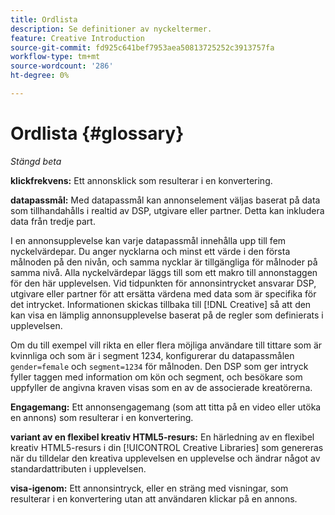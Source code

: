 ```yaml
---
title: Ordlista
description: Se definitioner av nyckeltermer.
feature: Creative Introduction
source-git-commit: fd925c641bef7953aea50813725252c3913757fa
workflow-type: tm+mt
source-wordcount: '286'
ht-degree: 0%

---
```


# Ordlista {#glossary}

*Stängd beta*

<!-- more feature metadata?? -->

<!-- ## A-B {#a-b} -->

<!-- not sure I need these "x-through" terms since that we're not creating conversion pixels in this UI, but see if they come up in other text -->

**klickfrekvens:** Ett annonsklick som resulterar i en konvertering.

**datapassmål:** Med datapassmål kan annonselement väljas baserat på data som tillhandahålls i realtid av DSP, utgivare eller partner. Detta kan inkludera data från tredje part.

<!-- verify this -->I en annonsupplevelse kan varje datapassmål innehålla upp till fem nyckelvärdepar. Du anger nycklarna och minst ett värde i den första målnoden på den nivån, och samma nycklar är tillgängliga för målnoder på samma nivå. Alla nyckelvärdepar läggs till som ett makro till annonstaggen för den här upplevelsen. Vid tidpunkten för annonsintrycket ansvarar DSP, utgivare eller partner för att ersätta värdena med data som är specifika för det intrycket. Informationen skickas tillbaka till [!DNL Creative] så att den kan visa en lämplig annonsupplevelse baserat på de regler som definierats i upplevelsen.

Om du till exempel vill rikta en eller flera möjliga användare till tittare som är kvinnliga och som är i segment 1234, konfigurerar du datapassmålen `gender=female` och `segment=1234` för målnoden. Den DSP som ger intryck fyller taggen med information om kön och segment, och besökare som uppfyller de angivna kraven visas som en av de associerade kreatörerna.

**Engagemang:** Ett annonsengagemang (som att titta på en video eller utöka en annons) som resulterar i en konvertering.

<!-- or flexible html5 creative variation? -->
**variant av en flexibel kreativ HTML5-resurs:** En härledning av en flexibel kreativ HTML5-resurs i din [!UICONTROL Creative Libraries] som genereras när du tilldelar den kreativa upplevelsen en upplevelse och ändrar något av standardattributen i upplevelsen.

<!-- Not sure if this will be implemented, and how:
You can view all derived creatives, including not only the base creatives you've added but also each child creative derivation, in the card view in [!UICONTROL Creative] > [!UICONTROL Libraries]. In the toolbar, click __?__ , and then select Derived Creatives. [Clarify how to tell which have variations. I can't find any now.]
-->

**visa-igenom:** Ett annonsintryck, eller en sträng med visningar, som resulterar i en konvertering utan att användaren klickar på en annons.
